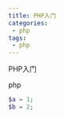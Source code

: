 ```yaml
---
title: PHP入门
categories:
 - php
tags:
 - php
---
```


PHP入门

<!-- more -->

php

```php
$a = 1;
$b = 2;
```

